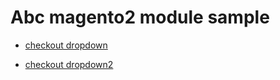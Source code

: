 # Abc magento2 module sample

* [checkout dropdown](https://github.com/moree/Abc/tree/master/Dropdown)

* [checkout dropdown2](https://github.com/moree/Abc/tree/master/Dropdown2)


